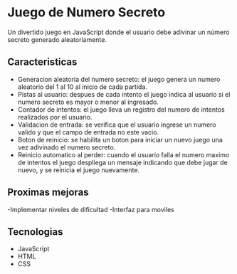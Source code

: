 <h1>Juego de Numero Secreto</h1>
<p>Un divertido juego en JavaScript donde el usuario debe adivinar un número secreto generado aleatoriamente.
<p>

## Caracteristicas
- Generacion aleatoria del numero secreto: el juego genera un numero aleatorio del 1 al 10 al inicio de cada partida.
- Pistas al usuario: despues de cada intento el juego indica al usuario si el numero secreto es mayor o menor al ingresado.
- Contador de intentos: el juego lleva un registro del numero de intentos realizados por el usuario.
- Validacion de entrada: se verifica que el usuario ingrese un numero valido y que el campo de entrada no este vacio.
- Boton de reinicio: se habilita un boton para iniciar un nuevo juego una vez adivinado el numero secreto.
- Reinicio automatico al perder: cuando el usuario falla el numero maximo de intentos el juego despliega un mensaje indicando que debe jugar de nuevo, y se reinicia el juego nuevamente.

## Proximas mejoras
-Implementar niveles de dificultad
-Interfaz para moviles

## Tecnologias
- JavaScript
- HTML
- CSS
